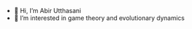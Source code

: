 - 👋 Hi, I’m Abir Utthasani
- 👀 I’m interested in game theory and evolutionary dynamics
<!---
AbirUtthasani/AbirUtthasani is a ✨ special ✨ repository because its `README.md` (this file) appears on your GitHub profile.
You can click the Preview link to take a look at your changes.
--->
